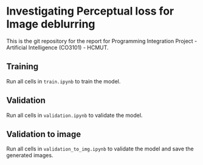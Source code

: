 # Investigating Perceptual loss for Image deblurring

This is the git repository for the report for Programming Integration Project - Artificial Intelligence (CO3101) - HCMUT.

## Training
Run all cells in `train.ipynb` to train the model.

## Validation
Run all cells in `validation.ipynb` to validate the model.

## Validation to image
Run all cells in `validation_to_img.ipynb` to validate the model and save the generated images.
